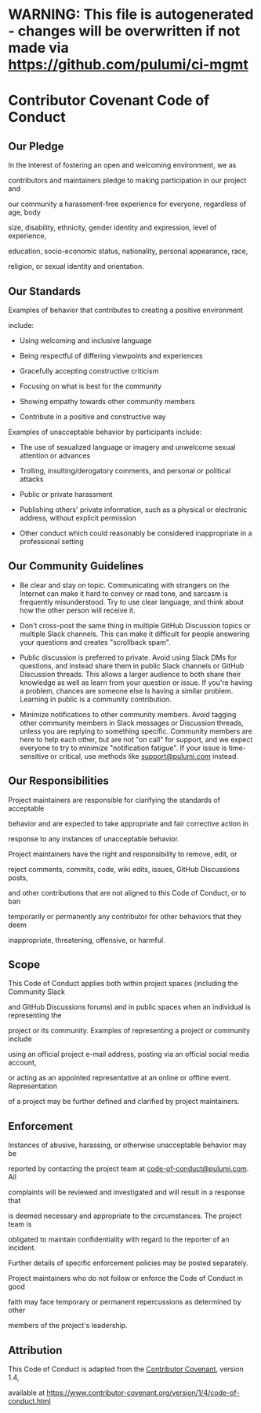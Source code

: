 # WARNING: This file is autogenerated - changes will be overwritten if not made via https://github.com/pulumi/ci-mgmt

>
# Contributor Covenant Code of Conduct


## Our Pledge


In the interest of fostering an open and welcoming environment, we as

contributors and maintainers pledge to making participation in our project and

our community a harassment-free experience for everyone, regardless of age, body

size, disability, ethnicity, gender identity and expression, level of
experience,

education, socio-economic status, nationality, personal appearance, race,

religion, or sexual identity and orientation.


## Our Standards


Examples of behavior that contributes to creating a positive environment

include:


* Using welcoming and inclusive language

* Being respectful of differing viewpoints and experiences

* Gracefully accepting constructive criticism

* Focusing on what is best for the community

* Showing empathy towards other community members

* Contribute in a positive and constructive way


Examples of unacceptable behavior by participants include:


* The use of sexualized language or imagery and unwelcome sexual attention or
  advances
* Trolling, insulting/derogatory comments, and personal or political attacks

* Public or private harassment

* Publishing others' private information, such as a physical or electronic
  address, without explicit permission
* Other conduct which could reasonably be considered inappropriate in a
  professional setting

  
## Our Community Guidelines

* Be clear and stay on topic. Communicating with strangers on the Internet can
make it hard to convey or read tone, and sarcasm is frequently misunderstood.
Try to use clear language, and think about how the other person will receive it.

* Don’t cross-post the same thing in multiple GitHub Discussion topics or
multiple Slack channels. This can make it difficult for people answering your
questions and creates "scrollback spam".

* Public discussion is preferred to private. Avoid using Slack DMs for
questions, and instead share them in public Slack channels or GitHub Discussion
threads. This allows a larger audience to both share their knowledge as well as
learn from your question or issue. If you're having a problem, chances are
someone else is having a similar problem. Learning in public is a community
contribution.

* Minimize notifications to other community members. Avoid tagging other
community members in Slack messages or Discussion threads, unless you are
replying to something specific. Community members are here to help each other,
but are not "on call" for support, and we expect everyone to try to minimize
"notification fatigue". If your issue is time-sensitive or critical, use methods
like support@pulumi.com instead.


## Our Responsibilities


Project maintainers are responsible for clarifying the standards of acceptable

behavior and are expected to take appropriate and fair corrective action in

response to any instances of unacceptable behavior.


Project maintainers have the right and responsibility to remove, edit, or

reject comments, commits, code, wiki edits, issues, GitHub Discussions posts, 

and other contributions that are not aligned to this Code of Conduct, or to ban 

temporarily or permanently any contributor for other behaviors that they deem 

inappropriate, threatening, offensive, or harmful.


## Scope


This Code of Conduct applies both within project spaces (including the Community
Slack

and GitHub Discussions forums) and in public spaces when an individual is
representing the 

project or its community. Examples of representing a project or community
include 

using an official project e-mail address, posting via an official social media
account, 

or acting as an appointed representative at an online or offline event.
Representation 

of a project may be further defined and clarified by project maintainers.


## Enforcement


Instances of abusive, harassing, or otherwise unacceptable behavior may be

reported by contacting the project team at code-of-conduct@pulumi.com. All

complaints will be reviewed and investigated and will result in a response that

is deemed necessary and appropriate to the circumstances. The project team is

obligated to maintain confidentiality with regard to the reporter of an
incident.

Further details of specific enforcement policies may be posted separately.


Project maintainers who do not follow or enforce the Code of Conduct in good

faith may face temporary or permanent repercussions as determined by other

members of the project's leadership.


## Attribution


This Code of Conduct is adapted from the [Contributor Covenant][homepage],
version 1.4,

available at
https://www.contributor-covenant.org/version/1/4/code-of-conduct.html


[homepage]: https://www.contributor-covenant.org
